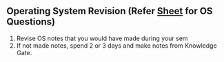 ## Operating System Revision (Refer [Sheet](https://takeuforward.org/interviews/must-do-questions-for-dbms-cn-os-interviews-sde-core-sheet/) for OS Questions) 

1. Revise OS notes that you would have made during your sem
2. If not made notes, spend 2 or 3 days and make notes from Knowledge Gate.